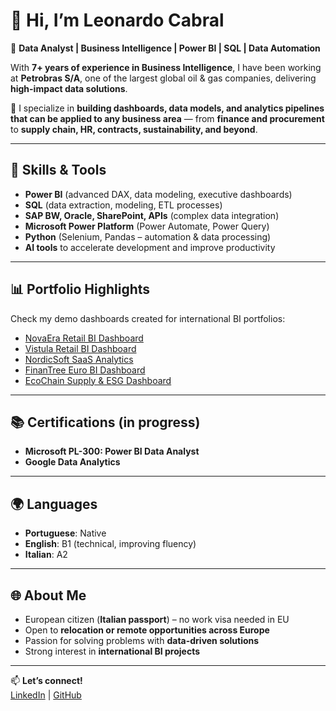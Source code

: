 # 👋 Hi, I’m Leonardo Cabral  

💼 **Data Analyst | Business Intelligence | Power BI | SQL | Data Automation**  

With **7+ years of experience in Business Intelligence**, I have been working at **Petrobras S/A**, one of the largest global oil & gas companies, delivering **high-impact data solutions**.  

🚀 I specialize in **building dashboards, data models, and analytics pipelines that can be applied to any business area** — from **finance and procurement** to **supply chain, HR, contracts, sustainability, and beyond**.  

---

## 🔧 Skills & Tools
- **Power BI** (advanced DAX, data modeling, executive dashboards)  
- **SQL** (data extraction, modeling, ETL processes)  
- **SAP BW, Oracle, SharePoint, APIs** (complex data integration)  
- **Microsoft Power Platform** (Power Automate, Power Query)  
- **Python** (Selenium, Pandas – automation & data processing)  
- **AI tools** to accelerate development and improve productivity  

---

## 📊 Portfolio Highlights
Check my demo dashboards created for international BI portfolios:  

- [NovaEra Retail BI Dashboard](https://github.com/lmc-datascience/NovaEra-Retail-BI-Dashboard)  
- [Vistula Retail BI Dashboard](https://github.com/lmc-datascience/Vistula-Retail-BI-Dashboard-)  
- [NordicSoft SaaS Analytics](https://github.com/lmc-datascience/NordicSoft-Analytics-SaaS)  
- [FinanTree Euro BI Dashboard](https://github.com/lmc-datascience/FinanTree-Euro-BI-Dashboard)  
- [EcoChain Supply & ESG Dashboard](https://github.com/lmc-datascience/EcoChain-Logistics-Supply-Chain-ESG)  

---

## 📚 Certifications (in progress)
- **Microsoft PL-300: Power BI Data Analyst**  
- **Google Data Analytics**  

---

## 🌍 Languages
- **Portuguese**: Native  
- **English**: B1 (technical, improving fluency)  
- **Italian**: A2  

---

## 🌐 About Me
- European citizen (**Italian passport**) – no work visa needed in EU  
- Open to **relocation or remote opportunities across Europe**  
- Passion for solving problems with **data-driven solutions**  
- Strong interest in **international BI projects**  

---

📫 **Let’s connect!**  
[LinkedIn](https://www.linkedin.com/) | [GitHub](https://github.com/lmc-datascience)  
